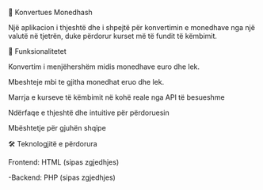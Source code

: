 💱 Konvertues Monedhash

Një aplikacion i thjeshtë dhe i shpejtë për konvertimin e monedhave nga një valutë në tjetrën, duke përdorur kurset më të fundit të këmbimit.

🚀 Funksionalitetet

Konvertim i menjëhershëm midis monedhave euro dhe lek.

Mbeshteje mbi te gjitha monedhat eruo dhe lek.

Marrja e kurseve të këmbimit në kohë reale nga API të besueshme

Ndërfaqe e thjeshtë dhe intuitive për përdoruesin

Mbështetje për gjuhën shqipe

🛠️ Teknologjitë e përdorura

Frontend: HTML (sipas zgjedhjes)

-Backend: PHP (sipas zgjedhjes)
